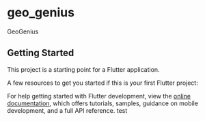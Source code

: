 # geo_genius

GeoGenius

## Getting Started

This project is a starting point for a Flutter application.

A few resources to get you started if this is your first Flutter project:



For help getting started with Flutter development, view the
[online documentation](https://docs.flutter.dev/), which offers tutorials,
samples, guidance on mobile development, and a full API reference.
test